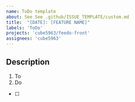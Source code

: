 ```yaml
---
name: ToDo template
about: See See .github/ISSUE_TEMPLATE/custom.md
title:  "[DATE]: [FEATURE NAME]"
labels: 'ToDo'
projects: 'cube5963/feedo-front'
assignees: 'cube5963'
---
```



## Description

1. To
2. Do

- [ ] 
